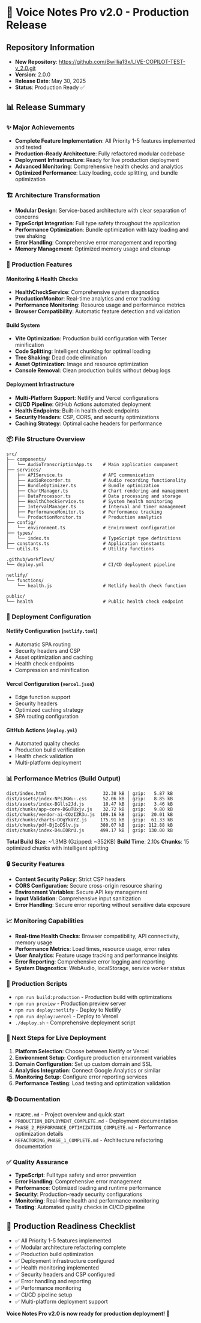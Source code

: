 # 🚀 Voice Notes Pro v2.0 - Production Release

## Repository Information
- **New Repository**: https://github.com/Bwillia13x/LIVE-COPILOT-TEST-v_2.0.git
- **Version**: 2.0.0
- **Release Date**: May 30, 2025
- **Status**: Production Ready ✅

## 📊 Release Summary

### ✨ Major Achievements
- **Complete Feature Implementation**: All Priority 1-5 features implemented and tested
- **Production-Ready Architecture**: Fully refactored modular codebase
- **Deployment Infrastructure**: Ready for live production deployment
- **Advanced Monitoring**: Comprehensive health checks and analytics
- **Optimized Performance**: Lazy loading, code splitting, and bundle optimization

### 🏗️ Architecture Transformation
- **Modular Design**: Service-based architecture with clear separation of concerns
- **TypeScript Integration**: Full type safety throughout the application
- **Performance Optimization**: Bundle optimization with lazy loading and tree shaking
- **Error Handling**: Comprehensive error management and reporting
- **Memory Management**: Optimized memory usage and cleanup

### 🔧 Production Features

#### Monitoring & Health Checks
- **HealthCheckService**: Comprehensive system diagnostics
- **ProductionMonitor**: Real-time analytics and error tracking
- **Performance Monitoring**: Resource usage and performance metrics
- **Browser Compatibility**: Automatic feature detection and validation

#### Build System
- **Vite Optimization**: Production build configuration with Terser minification
- **Code Splitting**: Intelligent chunking for optimal loading
- **Tree Shaking**: Dead code elimination
- **Asset Optimization**: Image and resource optimization
- **Console Removal**: Clean production builds without debug logs

#### Deployment Infrastructure
- **Multi-Platform Support**: Netlify and Vercel configurations
- **CI/CD Pipeline**: GitHub Actions automated deployment
- **Health Endpoints**: Built-in health check endpoints
- **Security Headers**: CSP, CORS, and security optimizations
- **Caching Strategy**: Optimal cache headers for performance

### 📦 File Structure Overview

```
src/
├── components/
│   └── AudioTranscriptionApp.ts    # Main application component
├── services/
│   ├── APIService.ts               # API communication
│   ├── AudioRecorder.ts            # Audio recording functionality
│   ├── BundleOptimizer.ts          # Bundle optimization
│   ├── ChartManager.ts             # Chart rendering and management
│   ├── DataProcessor.ts            # Data processing and storage
│   ├── HealthCheckService.ts       # System health monitoring
│   ├── IntervalManager.ts          # Interval and timer management
│   ├── PerformanceMonitor.ts       # Performance tracking
│   └── ProductionMonitor.ts        # Production analytics
├── config/
│   └── environment.ts              # Environment configuration
├── types/
│   └── index.ts                    # TypeScript type definitions
├── constants.ts                    # Application constants
└── utils.ts                        # Utility functions

.github/workflows/
└── deploy.yml                      # CI/CD deployment pipeline

netlify/
└── functions/
    └── health.js                   # Netlify health check function

public/
└── health                          # Public health check endpoint
```

### 🚀 Deployment Configuration

#### Netlify Configuration (`netlify.toml`)
- Automatic SPA routing
- Security headers and CSP
- Asset optimization and caching
- Health check endpoints
- Compression and minification

#### Vercel Configuration (`vercel.json`)
- Edge function support
- Security headers
- Optimized caching strategy
- SPA routing configuration

#### GitHub Actions (`deploy.yml`)
- Automated quality checks
- Production build verification
- Health check validation
- Multi-platform deployment

### 📊 Performance Metrics (Build Output)
```
dist/index.html                     32.38 kB │ gzip:   5.87 kB
dist/assets/index-NPsJKWu-.css      52.06 kB │ gzip:   8.85 kB
dist/assets/index-BGlls2Jd.js       10.47 kB │ gzip:   3.46 kB
dist/chunks/app-core-DGuTUxjv.js    32.72 kB │ gzip:   9.80 kB
dist/chunks/vendor-ai-COzIZR3u.js  109.16 kB │ gzip:  20.01 kB
dist/chunks/charts-DOgYkVYZ.js     175.91 kB │ gzip:  61.33 kB
dist/chunks/pdf-BjIoDSlv.js        380.07 kB │ gzip: 112.88 kB
dist/chunks/index-D4uI0RrU.js      499.17 kB │ gzip: 130.00 kB
```

**Total Build Size**: ~1.3MB (Gzipped: ~352KB)
**Build Time**: 2.10s
**Chunks**: 15 optimized chunks with intelligent splitting

### 🔒 Security Features
- **Content Security Policy**: Strict CSP headers
- **CORS Configuration**: Secure cross-origin resource sharing
- **Environment Variables**: Secure API key management
- **Input Validation**: Comprehensive input sanitization
- **Error Handling**: Secure error reporting without sensitive data exposure

### 📈 Monitoring Capabilities
- **Real-time Health Checks**: Browser compatibility, API connectivity, memory usage
- **Performance Metrics**: Load times, resource usage, error rates
- **User Analytics**: Feature usage tracking and performance insights
- **Error Reporting**: Comprehensive error logging and reporting
- **System Diagnostics**: WebAudio, localStorage, service worker status

### 🔧 Production Scripts
- `npm run build:production` - Production build with optimizations
- `npm run preview` - Production preview server
- `npm run deploy:netlify` - Deploy to Netlify
- `npm run deploy:vercel` - Deploy to Vercel
- `./deploy.sh` - Comprehensive deployment script

### 🚀 Next Steps for Live Deployment

1. **Platform Selection**: Choose between Netlify or Vercel
2. **Environment Setup**: Configure production environment variables
3. **Domain Configuration**: Set up custom domain and SSL
4. **Analytics Integration**: Connect Google Analytics or similar
5. **Monitoring Setup**: Configure error reporting services
6. **Performance Testing**: Load testing and optimization validation

### 📚 Documentation
- `README.md` - Project overview and quick start
- `PRODUCTION_DEPLOYMENT_COMPLETE.md` - Deployment documentation
- `PHASE_2_PERFORMANCE_OPTIMIZATION_COMPLETE.md` - Performance optimization details
- `REFACTORING_PHASE_1_COMPLETE.md` - Architecture refactoring documentation

### ✅ Quality Assurance
- **TypeScript**: Full type safety and error prevention
- **Error Handling**: Comprehensive error management
- **Performance**: Optimized loading and runtime performance
- **Security**: Production-ready security configurations
- **Monitoring**: Real-time health and performance monitoring
- **Testing**: Automated quality checks in CI/CD pipeline

## 🎯 Production Readiness Checklist
- ✅ All Priority 1-5 features implemented
- ✅ Modular architecture refactoring complete
- ✅ Production build optimization
- ✅ Deployment infrastructure configured
- ✅ Health monitoring implemented
- ✅ Security headers and CSP configured
- ✅ Error handling and reporting
- ✅ Performance monitoring
- ✅ CI/CD pipeline setup
- ✅ Multi-platform deployment support

**Voice Notes Pro v2.0 is now ready for production deployment! 🚀**
